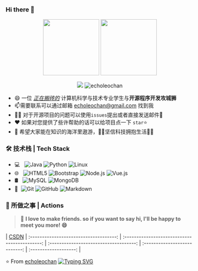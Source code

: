 ### Hi there 👋

<div align="center">
    <img  height="150px" src="https://github-readme-stats.vercel.app/api?username=echoleochan&show_icons=true&count_private=true&hide=prs&theme=default_repocard" />
    <img  height="150px" src="https://github-readme-stats.vercel.app/api/top-langs/?username=echoleochan&layout=compact" /> 
</div>


<p align="center">
    <img src="https://visitor-badge.glitch.me/badge?page_id=echoleochan" />  
    <img src="https://komarev.com/ghpvc/?username=echoleochan&label=Profile%20views&color=0e75b6&style=flat" alt="echoleochan" /> 
</p>





- 😄 一位  <u>*正在搬砖的*</u>   计算机科学与技术专业学生与**开源程序开发攻城狮**
- 📫需要联系可以通过邮箱 [echoleochan@gmail.com](mailto:echoleochan@gmail.com) 找到我
- 👨‍💻 对于开源项目的问题可以使用`issues`提出或者直接发送邮件💌 
- ❤ 如果对您提供了些许帮助的话可以给项目点一下 `star`⭐
- 🎏 希望大家能在知识的海洋里遨游，🐱‍🏍坚信科技拥抱生活🙆‍♂️

### 🛠 技术栈 | Tech Stack

- 💻 &#160; ![Java](https://img.shields.io/badge/-Java-333333?style=flat&logo=Java)
![Python](https://img.shields.io/badge/-Python-333333?style=flat&logo=Python)
![Linux](https://img.shields.io/badge/-Linux-333333?style=flat&logo=Linux)
- 🌐 &#160; ![HTML5](https://img.shields.io/badge/-HTML5-333333?style=flat&logo=HTML5)
![Bootstrap](https://img.shields.io/badge/-Bootstrap-333333?style=flat&logo=bootstrap&logoColor=563D7C)
![Node.js](https://img.shields.io/badge/-Node.js-333333?style=flat&logo=node.js)
![Vue.js](https://img.shields.io/badge/-VueJS-333333?style=flat&logo=Vue.js)
- 🛢 &#160; ![MySQL](https://img.shields.io/badge/-MySQL-333333?style=flat&logo=mysql)
![MongoDB](https://img.shields.io/badge/-MongoDB-333333?style=flat&logo=mongodb)
- 🔧 &#160;![Git](https://img.shields.io/badge/-Git-333333?style=flat&logo=git)
![GitHub](https://img.shields.io/badge/-GitHub-333333?style=flat&logo=github)
![Markdown](https://img.shields.io/badge/-Markdown-333333?style=flat&logo=markdown)

### 🚀 所做之事 | Actions



<!-- 总数记录-->

<!--🔭 当前在一家机器人公司全职工作-->

<!-- https://github-readme-streak-stats.herokuapp.com/?user=echoleochan -->

<!-- 连续提交代码天数记录-->

<!-- <div align="center">
    <img src="https://activity-graph.herokuapp.com/graph?username=echoleochan&theme=dracula" />
</div> -->

> 🤝 **I love to make friends. so if you want to say hi, I'll be happy to meet you more! 😄**


| [CSDN](https://blog.csdn.net/echoleochan) 
| :------------------------------------: | :-------------------------------------------: | :------------------------------------: | :---------------------------: | :-------------------: |

⭐️ From [echoleochan](https://github.com/echoleochan)
<a href="https://git.io/typing-svg"><img src="https://readme-typing-svg.demolab.com?font=Fira+Code&pause=1000&color=F79D47&center=true&vCenter=true&width=435&lines=The+five+boxing+wizards+jump+quickly" alt="Typing SVG" /></a>

